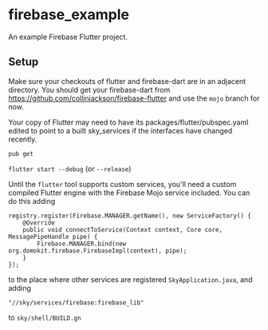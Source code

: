 # firebase_example

An example Firebase Flutter project.

## Setup

Make sure your checkouts of flutter and firebase-dart are in an adjacent directory. You should get your firebase-dart from https://github.com/collinjackson/firebase-flutter and use the ```mojo``` branch for now.

Your copy of Flutter may need to have its 
packages/flutter/pubspec.yaml edited to point to a built sky_services if the interfaces
have changed recently.

```pub get```

```flutter start --debug``` (or ```--release```)

Until the ```flutter``` tool supports custom services, you'll need a
custom compiled Flutter engine with the Firebase Mojo service included.
You can do this adding

    registry.register(Firebase.MANAGER.getName(), new ServiceFactory() {
        @Override
        public void connectToService(Context context, Core core, MessagePipeHandle pipe) {
            Firebase.MANAGER.bind(new org.domokit.firebase.FirebaseImpl(context), pipe);
        }
    });

to the place where other services are registered ```SkyApplication.java```, and adding

    "//sky/services/firebase:firebase_lib"

to ```sky/shell/BUILD.gn```

